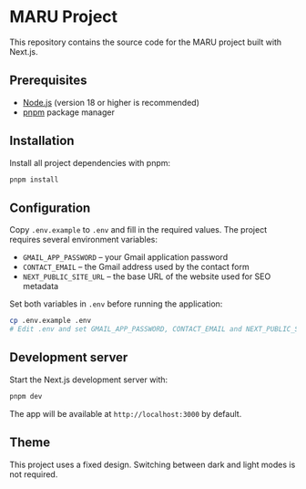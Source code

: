 # MARU Project

This repository contains the source code for the MARU project built with Next.js.

## Prerequisites

- [Node.js](https://nodejs.org/) (version 18 or higher is recommended)
- [pnpm](https://pnpm.io/) package manager

## Installation

Install all project dependencies with pnpm:

```bash
pnpm install
```

## Configuration

Copy `.env.example` to `.env` and fill in the required values.
The project requires several environment variables:

* `GMAIL_APP_PASSWORD` – your Gmail application password
* `CONTACT_EMAIL` – the Gmail address used by the contact form
* `NEXT_PUBLIC_SITE_URL` – the base URL of the website used for SEO metadata

Set both variables in `.env` before running the application:

```bash
cp .env.example .env
# Edit .env and set GMAIL_APP_PASSWORD, CONTACT_EMAIL and NEXT_PUBLIC_SITE_URL
```

## Development server

Start the Next.js development server with:

```bash
pnpm dev
```

The app will be available at `http://localhost:3000` by default.

## Theme

This project uses a fixed design. Switching between dark and light modes is not required.
